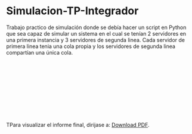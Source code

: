 # Simulacion-TP-Integrador
Trabajo practico de simulación donde se debía hacer un script en Python que sea capaz de simular un sistema en el cual se tenían 2 servidores en una primera instancia y 3 servidores de segunda linea. Cada servidor de primera linea tenia una cola propia y los servidores de segunda linea compartían una única cola.



<object data="https://github.com/elcurco8/Simulacion-TP-Integrador/blob/master/Sim-TPI/imagenes/TP_SIM.pdf" width="750px" height="750px">
    <embed src="https://github.com/elcurco8/Simulacion-TP-Integrador/blob/master/Sim-TPI/imagenes/TP_SIM.pdf" type="application/pdf">
        <p>TPara visualizar el informe final, dirijase a: <a href="https://github.com/elcurco8/Simulacion-TP-Integrador/blob/master/Sim-TPI/imagenes/TP_SIM.pdf">Download PDF</a>.</p>
    </embed>
</object>
